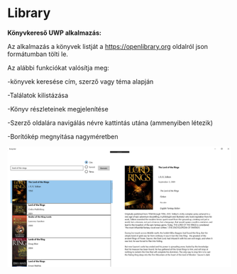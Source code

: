 # Library
<b>Könyvkereső UWP alkalmazás:</b>

Az alkalmazás a könyvek listját a https://openlibrary.org oldalról json formátumban tölti le.

Az alábbi funkciókat valósítja meg:

-könyvek keresése cím, szerző vagy téma alapján

-Találatok kilistázása

-Könyv részleteinek megjelenítése

-Szerző oldalára navigálás névre kattintás utána (ammenyiben létezik)

-Borítókép megnyitása nagyméretben


<img src="https://github.com/vikike9810/Library/blob/master/65111520_2228877624091366_8115240091888123904_n.png" width="1000"/>
